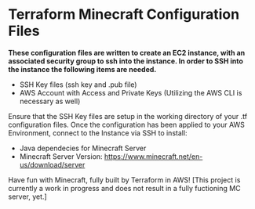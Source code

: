 # Terraform Minecraft Configuration Files

**These configuration files are written to create an EC2 instance, with an associated security group to ssh into the instance. In order to SSH into the instance the following items are needed.**
- SSH Key files (ssh key and .pub file)
- AWS Account with Access and Private Keys (Utilizing the AWS CLI is necessary as well)

Ensure that the SSH Key files are setup in the working directory of your .tf configuration files.
Once the configuration has been applied to your AWS Environment, connect to the Instance via SSH to install:
- Java dependecies for Minecraft Server
- Minecraft Server Version: https://www.minecraft.net/en-us/download/server

Have fun with Minecraft, fully built by Terraform in AWS!
[This project is currently a work in progress and does not result in a fully fuctioning MC server, yet.]
